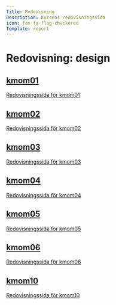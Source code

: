 ```yaml
---
Title: Redovisning
Description: Kursens redovisningssida
icon: fas fa-flag-checkered
Template: report
---
```


# Redovisning: design

<div class="kmom-grid-box">
    <a href="redovisning/kmoms/kmom01" alt="link to sub page">
        <h2>kmom01</h2>
        <p>Redovisningssida för kmom01</p>
        <div class="arrow"><i class="fas fa-arrow-circle-right"></i></div>
    </a>
</div>
<div class="kmom-grid-box">
    <a href="redovisning/kmoms/kmom02">
        <h2>kmom02</h2>
        <p>Redovisningssida för kmom02</p>
        <div class="arrow"><i class="fas fa-arrow-circle-right"></i></div>
    </a>
</div>
<div class="kmom-grid-box">
    <a href="redovisning/kmoms/kmom03">
        <h2>kmom03</h2>
        <p>Redovisningssida för kmom03</p>
        <div class="arrow"><i class="fas fa-arrow-circle-right"></i></div>
    </a>
</div>
<div class="kmom-grid-box">
    <a href="redovisning/kmoms/kmom04">
        <h2>kmom04</h2>
        <p>Redovisningssida för kmom04</p>
        <div class="arrow"><i class="fas fa-arrow-circle-right"></i></div>
    </a>
</div>
<div class="kmom-grid-box">
    <a href="redovisning/kmoms/kmom05">
        <h2>kmom05</h2>
        <p>Redovisningssida för kmom05</p>
        <div class="arrow"><i class="fas fa-arrow-circle-right"></i></div>
    </a>
</div>
<div class="kmom-grid-box">
    <a href="redovisning/kmoms/kmom06">
        <h2>kmom06</h2>
        <p>Redovisningssida för kmom06</p>
        <div class="arrow"><i class="fas fa-arrow-circle-right"></i></div>
    </a>
</div>
<div class="kmom-grid-box project">
    <a href="redovisning/kmoms/kmom10">
        <h2>kmom10</h2>
        <p>Redovisningssida för kmom10</p>
        <div class="arrow"><i class="fas fa-arrow-circle-right"></i></div>
    </a>
</div>
